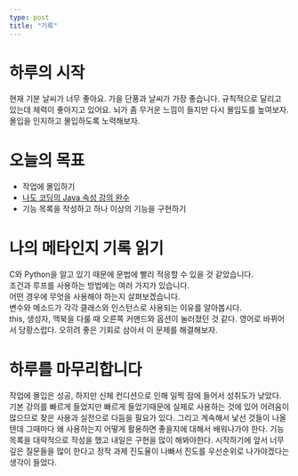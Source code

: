 ```yaml
---
type: post
title: "기록"
---
```


# 하루의 시작
  현재 기분 날씨가 너무 좋아요.
  가을 단풍과 날씨가 가장 좋습니다.
  규칙적으로 달리고 있는데 체력이 좋아지고 있어요.
  뇌가 좀 무거운 느낌이 들지만 다시 몰입도를 높여보자.
  몰입을 인지하고 몰입하도록 노력해보자.
  
# 오늘의 목표 
  - 작업에 몰입하기
  - [나도 코딩의 Java 속성 강의 완수](https://www.youtube.com/watch?v=DNCBaeCoMug&t=2087s)
  - 기능 목록을 작성하고 하나 이상의 기능을 구현하기
    
# 나의 메타인지 기록 읽기
  C와 Python을 알고 있기 때문에 문법에 빨리 적응할 수 있을 것 같았습니다.   
  조건과 루프를 사용하는 방법에는 여러 가지가 있습니다.  
  어떤 경우에 무엇을 사용해야 하는지 살펴보겠습니다.    
  변수와 메소드가 각각 클래스와 인스턴스로 사용되는 이유를 알아봅시다.    
  this, 생성자,
  맥북을 다룰 때 오른쪽 커맨드와 옵션이 눌러졌던 것 같다. 
  영어로 바뀌어서 당황스럽다. 
  오히려 좋은 기회로 삼아서 이 문제를 해결해보자.
  
# 하루를 마무리합니다
  작업에 몰입은 성공, 하지만 신체 컨디션으로 인해 일찍 잠에 들어서 성취도가 낮았다.
  기본 강의를 빠르게 들었지만 빠르게 들었기때문에 실제로 사용하는 것에 있어 어려움이 많으므로 잦은 사용과 실전으로 다듬을 필요가 있다.
  그리고 계속해서 낯선 것들이 나올텐데 그때마다 왜 사용하는지 어떻게 활용하면 좋을지에 대해서 배워나가야 한다.
  기능 목록을 대략적으로 작성을 했고 내일은 구현을 많이 해봐야한다.
  시작하기에 앞서 너무 깊은 질문들을 많이 한다고 정작 과제 진도율이 나빠서 진도를 우선순위로 나가야겠다는 생각이 들었다.
